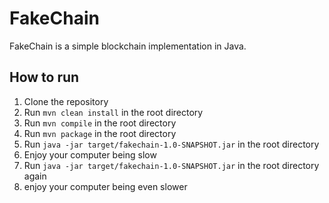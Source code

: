 # FakeChain

FakeChain is a simple blockchain implementation in Java.

## How to run

1. Clone the repository
2. Run `mvn clean install` in the root directory
2. Run `mvn compile` in the root directory
3. Run `mvn package` in the root directory
4. Run `java -jar target/fakechain-1.0-SNAPSHOT.jar` in the root directory
5. Enjoy your computer being slow
6. Run `java -jar target/fakechain-1.0-SNAPSHOT.jar` in the root directory again
7. enjoy your computer being even slower
